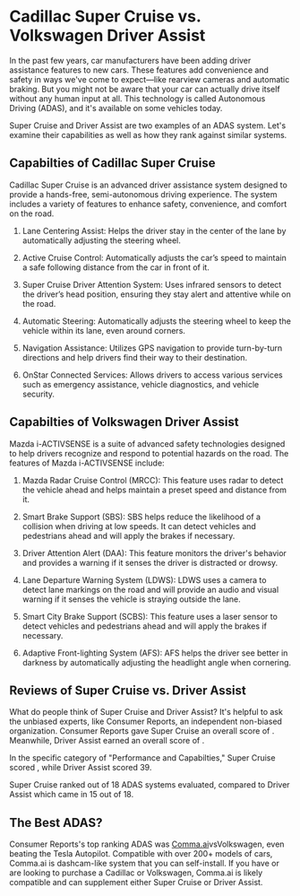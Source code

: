 # Cadillac Super Cruise vs. Volkswagen Driver Assist

In the past few years, car manufacturers have been adding driver assistance features to new cars. These features add convenience and safety in ways we've come to expect—like rearview cameras and automatic braking. But you might not be aware that your car can actually drive itself without any human input at all. This technology is called Autonomous Driving (ADAS), and it's available on some vehicles today.

Super Cruise and Driver Assist are two examples of an ADAS system. Let's examine their capabilities as well as how they rank against similar systems.

## Capabilties of Cadillac Super Cruise

Cadillac Super Cruise is an advanced driver assistance system designed to provide a hands-free, semi-autonomous driving experience. The system includes a variety of features to enhance safety, convenience, and comfort on the road.

1. Lane Centering Assist: Helps the driver stay in the center of the lane by automatically adjusting the steering wheel.

2. Active Cruise Control: Automatically adjusts the car’s speed to maintain a safe following distance from the car in front of it.

3. Super Cruise Driver Attention System: Uses infrared sensors to detect the driver’s head position, ensuring they stay alert and attentive while on the road.

4. Automatic Steering: Automatically adjusts the steering wheel to keep the vehicle within its lane, even around corners.

5. Navigation Assistance: Utilizes GPS navigation to provide turn-by-turn directions and help drivers find their way to their destination.

6. OnStar Connected Services: Allows drivers to access various services such as emergency assistance, vehicle diagnostics, and vehicle security.

## Capabilties of Volkswagen Driver Assist

Mazda i-ACTIVSENSE is a suite of advanced safety technologies designed to help drivers recognize and respond to potential hazards on the road. The features of Mazda i-ACTIVSENSE include: 

1. Mazda Radar Cruise Control (MRCC): This feature uses radar to detect the vehicle ahead and helps maintain a preset speed and distance from it. 

2. Smart Brake Support (SBS): SBS helps reduce the likelihood of a collision when driving at low speeds. It can detect vehicles and pedestrians ahead and will apply the brakes if necessary. 

3. Driver Attention Alert (DAA): This feature monitors the driver&#39;s behavior and provides a warning if it senses the driver is distracted or drowsy. 

4. Lane Departure Warning System (LDWS): LDWS uses a camera to detect lane markings on the road and will provide an audio and visual warning if it senses the vehicle is straying outside the lane. 

5. Smart City Brake Support (SCBS): This feature uses a laser sensor to detect vehicles and pedestrians ahead and will apply the brakes if necessary. 

6. Adaptive Front-lighting System (AFS): AFS helps the driver see better in darkness by automatically adjusting the headlight angle when cornering.

## Reviews of Super Cruise vs. Driver Assist
What do people think of Super Cruise and Driver Assist? It's helpful to ask the unbiased experts, like Consumer Reports, an independent non-biased organization. Consumer Reports gave Super Cruise an overall score of . Meanwhile, Driver Assist earned an overall score of .

In the specific category of "Performance and Capabilties," Super Cruise scored , while Driver Assist scored 39.

Super Cruise ranked  out of 18 ADAS systems evaluated, compared to Driver Assist which came in 15 out of 18.

## The Best ADAS?
Consumer Reports's top ranking ADAS was [Comma.ai](https://comma.ai?utm_medium=ref&utm_source=jwith&utm_campaign=Cadillac)vsVolkswagen, even beating the Tesla Autopilot. Compatible with over 200+ models of cars, Comma.ai is dashcam-like system that you can self-install. If you have or are looking to purchase a Cadillac or Volkswagen, Comma.ai is likely compatible and can supplement either Super Cruise or Driver Assist. 

